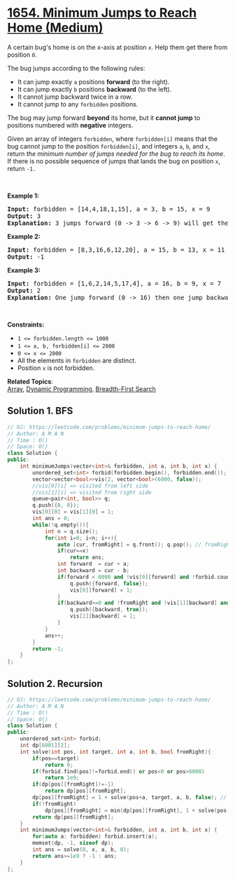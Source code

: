 # [1654. Minimum Jumps to Reach Home (Medium)](https://leetcode.com/problems/minimum-jumps-to-reach-home/)

<p>A certain bug's home is on the x-axis at position <code>x</code>. Help them get there from position <code>0</code>.</p>

<p>The bug jumps according to the following rules:</p>

<ul>
	<li>It can jump exactly <code>a</code> positions <strong>forward</strong> (to the right).</li>
	<li>It can jump exactly <code>b</code> positions <strong>backward</strong> (to the left).</li>
	<li>It cannot jump backward twice in a row.</li>
	<li>It cannot jump to any <code>forbidden</code> positions.</li>
</ul>

<p>The bug may jump forward <strong>beyond</strong> its home, but it <strong>cannot jump</strong> to positions numbered with <strong>negative</strong> integers.</p>

<p>Given an array of integers <code>forbidden</code>, where <code>forbidden[i]</code> means that the bug cannot jump to the position <code>forbidden[i]</code>, and integers <code>a</code>, <code>b</code>, and <code>x</code>, return <em>the minimum number of jumps needed for the bug to reach its home</em>. If there is no possible sequence of jumps that lands the bug on position <code>x</code>, return <code>-1.</code></p>

<p>&nbsp;</p>
<p><strong>Example 1:</strong></p>

<pre><strong>Input:</strong> forbidden = [14,4,18,1,15], a = 3, b = 15, x = 9
<strong>Output:</strong> 3
<strong>Explanation:</strong> 3 jumps forward (0 -&gt; 3 -&gt; 6 -&gt; 9) will get the bug home.
</pre>

<p><strong>Example 2:</strong></p>

<pre><strong>Input:</strong> forbidden = [8,3,16,6,12,20], a = 15, b = 13, x = 11
<strong>Output:</strong> -1
</pre>

<p><strong>Example 3:</strong></p>

<pre><strong>Input:</strong> forbidden = [1,6,2,14,5,17,4], a = 16, b = 9, x = 7
<strong>Output:</strong> 2
<strong>Explanation:</strong> One jump forward (0 -&gt; 16) then one jump backward (16 -&gt; 7) will get the bug home.
</pre>

<p>&nbsp;</p>
<p><strong>Constraints:</strong></p>

<ul>
	<li><code>1 &lt;= forbidden.length &lt;= 1000</code></li>
	<li><code>1 &lt;= a, b, forbidden[i] &lt;= 2000</code></li>
	<li><code>0 &lt;= x &lt;= 2000</code></li>
	<li>All the elements in <code>forbidden</code> are distinct.</li>
	<li>Position <code>x</code> is not forbidden.</li>
</ul>


**Related Topics**:  
[Array](https://leetcode.com/tag/array/), [Dynamic Programming](https://leetcode.com/tag/dynamic-programming/), [Breadth-First Search](https://leetcode.com/tag/breadth-first-search/)

## Solution 1. BFS

```cpp
// OJ: https://leetcode.com/problems/minimum-jumps-to-reach-home/
// Author: A M A N
// Time : O()
// Space: O()
class Solution {
public:
    int minimumJumps(vector<int>& forbidden, int a, int b, int x) {
        unordered_set<int> forbid(forbidden.begin(), forbidden.end());
        vector<vector<bool>>vis(2, vector<bool>(6000, false));
        //vis[0][i] => visited from left side
        //vis[1][i] => visited from right side
        queue<pair<int, bool>> q;
        q.push({0, 0});
        vis[0][0] = vis[1][0] = 1;
        int ans = 0;
        while(!q.empty()){
            int n = q.size();
            for(int i=0; i<n; i++){
                auto [cur, fromRight] = q.front(); q.pop(); // fromRight to nake sure to not go backwards again
                if(cur==x)
                    return ans;
                int forward  = cur + a;
                int backward = cur - b;
                if(forward < 6000 and !vis[0][forward] and !forbid.count(forward)){
                    q.push({forward, false});
                    vis[0][forward] = 1;
                }
                if(backward>=0 and !fromRight and !vis[1][backward] and !forbid.count(backward)){
                    q.push({backward, true});
                    vis[1][backward] = 1;
                }
            }
            ans++;
        }
        return -1;
    }
};
```


## Solution 2. Recursion 

```cpp
// OJ: https://leetcode.com/problems/minimum-jumps-to-reach-home/
// Author: A M A N
// Time : O()
// Space: O()
class Solution {
public:
    unordered_set<int> forbid;
    int dp[6001][2];
    int solve(int pos, int target, int a, int b, bool fromRight){
        if(pos==target)
            return 0;
        if(forbid.find(pos)!=forbid.end() or pos<0 or pos>6000)
            return 1e9;
        if(dp[pos][fromRight]!=-1)
            return dp[pos][fromRight];
        dp[pos][fromRight] = 1 + solve(pos+a, target, a, b, false); // can always move forward irrespective of fromRight true or false
        if(!fromRight)
            dp[pos][fromRight] = min(dp[pos][fromRight], 1 + solve(pos-b, target, a, b, true));
        return dp[pos][fromRight];
    }
    int minimumJumps(vector<int>& forbidden, int a, int b, int x) {
        for(auto a: forbidden) forbid.insert(a);
        memset(dp, -1, sizeof dp);
        int ans = solve(0, x, a, b, 0);
        return ans>=1e9 ? -1 : ans;        
    }
};
```